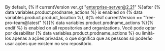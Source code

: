 By default, {% if currentVersion ver_gt "enterprise-server@2.21" %}after {% data variables.product.prodname_actions %} is enabled on {% data variables.product.product_location %}, it{% elsif currentVersion == "free-pro-team@latest" %}{% data variables.product.prodname_actions %}{% endif %} is enabled on all repositories and organizations. Você pode optar por desabilitar {% data variables.product.prodname_actions %} ou limitá-los apenas a ações privadas, o que significa que as pessoas só poderão usar ações que existem no seu repositório.

